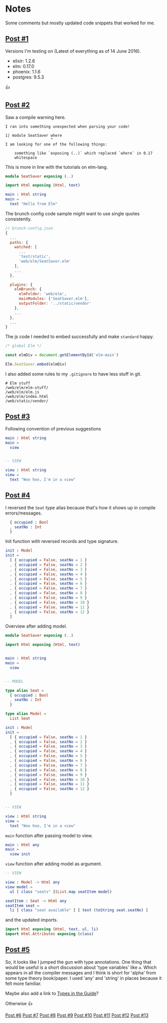 # Notes

Some comments but mostly updated code snippets that worked for me.

## [Post #1](https://github.com/CultivateHQ/cultivateHQ.com/blob/elm-0-17-update/source/posts/2015-10-15-phoenix-elm-1.md)

Versions I'm testing on (Latest of everything as of 14 June 2016).

* elixir:   1.2.6
* elm:      0.17.0
* phoenix:  1.1.6
* postgres: 9.5.3

:thumbsup:


## [Post #2](https://github.com/CultivateHQ/cultivateHQ.com/blob/elm-0-17-update/source/posts/2015-10-15-phoenix-elm-2.md)

Saw a compile warning here.
```
I ran into something unexpected when parsing your code!

1| module SeatSaver where
                    ^
I am looking for one of the following things:

    something like `exposing (..)` which replaced `where` in 0.17
    whitespace
```

This is more in line with the tutorials on elm-lang.
```elm
module SeatSaver exposing (..)

import Html exposing (Html, text)

main : Html string
main =
  text "Hello from Elm"

```

The brunch config code sample might want to use single quotes consistently.
```js
// brunch-config.json
{
  ...
  paths: {
    watched: [
      ...
      'test/static',
      'web/elm/SeatSaver.elm'
    ],
    ...
  },

  plugins: {
    elmBrunch: {
      elmFolder: 'web/elm',
      mainModules: ['SeatSaver.elm'],
      outputFolder: '../static/vendor'
    },
    ...
  },
  ...
}
```

The js code I needed to embed successfully and make `standard` happy.
```js
/* global Elm */

const elmDiv = document.getElementById('elm-main')

Elm.SeatSaver.embed(elmDiv)
```

I also added some rules to my `.gitignore` to have less stuff in git.
```git
# Elm stuff
/web/elm/elm-stuff/
/web/elm/elm.js
/web/elm/index.html
/web/static/vendor/
```

## [Post #3](https://github.com/CultivateHQ/cultivateHQ.com/blob/elm-0-17-update/source/posts/2015-10-16-phoenix-elm-3.md)

Following convention of previous suggestions
```elm
main : Html string
main =
  view


-- VIEW

view : Html string
view =
  text "Woo hoo, I'm in a view"

```

## [Post #4](https://github.com/CultivateHQ/cultivateHQ.com/blob/elm-0-17-update/source/posts/2015-10-16-phoenix-elm-4.md)

I reversed the `Seat` type alias because that's how it shows up in compile errors/messages.
```elm
  { occupied : Bool
  , seatNo : Int
  }
```

Init function with reversed records and type signature.
```elm
init : Model
init =
  [ { occupied = False, seatNo = 1 }
  , { occupied = False, seatNo = 2 }
  , { occupied = False, seatNo = 3 }
  , { occupied = False, seatNo = 4 }
  , { occupied = False, seatNo = 5 }
  , { occupied = False, seatNo = 6 }
  , { occupied = False, seatNo = 7 }
  , { occupied = False, seatNo = 8 }
  , { occupied = False, seatNo = 9 }
  , { occupied = False, seatNo = 10 }
  , { occupied = False, seatNo = 11 }
  , { occupied = False, seatNo = 12 }
  ]
```

Overview after adding model.
```elm
module SeatSaver exposing (..)

import Html exposing (Html, text)


main : Html string
main =
  view


-- MODEL

type alias Seat =
  { occupied : Bool
  , seatNo : Int
  }

type alias Model =
  List Seat

init : Model
init =
  [ { occupied = False, seatNo = 1 }
  , { occupied = False, seatNo = 2 }
  , { occupied = False, seatNo = 3 }
  , { occupied = False, seatNo = 4 }
  , { occupied = False, seatNo = 5 }
  , { occupied = False, seatNo = 6 }
  , { occupied = False, seatNo = 7 }
  , { occupied = False, seatNo = 8 }
  , { occupied = False, seatNo = 9 }
  , { occupied = False, seatNo = 10 }
  , { occupied = False, seatNo = 11 }
  , { occupied = False, seatNo = 12 }
  ]


-- VIEW

view : Html string
view =
  text "Woo hoo, I'm in a view"
```

`main` function after passing model to view.
```elm
main : Html any
main =
  view init
```

`view` function after adding model as argument.
```elm
-- VIEW

view : Model -> Html any
view model =
  ul [ class "seats" ](List.map seatItem model)

seatItem : Seat -> Html any
seatItem seat =
  li [ class "seat available" ] [ text (toString seat.seatNo) ]

```
and the updated imports.
```elm
import Html exposing (Html, text, ul, li)
import Html.Attributes exposing (class)

```

## [Post #5](https://github.com/CultivateHQ/cultivateHQ.com/blob/elm-0-17-update/source/posts/2015-10-18-phoenix-elm-5.md)

So, it looks like I jumped the gun with type annotations. One thing that would be useful is a short discussion about 'type variables' like `a`. Which appears in all the compiler messages and I think is short for 'alpha' from some type theory book/paper. I used 'any' and 'string' in places  because it felt more familiar.

Maybe also add a link to [Types in the Guide](http://guide.elm-lang.org/types/)?

Otherwise :thumbsup:

[Post #6](https://github.com/CultivateHQ/cultivateHQ.com/blob/elm-0-17-update/source/posts/2015-10-18-phoenix-elm-6.md)
[Post #7](https://github.com/CultivateHQ/cultivateHQ.com/blob/elm-0-17-update/source/posts/2015-10-30-phoenix-elm-7.md)
[Post #8](https://github.com/CultivateHQ/cultivateHQ.com/blob/elm-0-17-update/source/posts/2015-11-04-phoenix-elm-8.md)
[Post #9](https://github.com/CultivateHQ/cultivateHQ.com/blob/elm-0-17-update/source/posts/2015-11-05-phoenix-elm-9.md)
[Post #10](https://github.com/CultivateHQ/cultivateHQ.com/blob/elm-0-17-update/source/posts/2015-11-24-phoenix-elm-10.md)
[Post #11](https://github.com/CultivateHQ/cultivateHQ.com/blob/elm-0-17-update/source/posts/2015-11-26-phoenix-elm-11.md)
[Post #12](https://github.com/CultivateHQ/cultivateHQ.com/blob/elm-0-17-update/source/posts/2016-01-24-phoenix-elm-12.md)
[Post #13](https://github.com/CultivateHQ/cultivateHQ.com/blob/elm-0-17-update/source/posts/2016-02-15-phoenix-elm-13.md)
